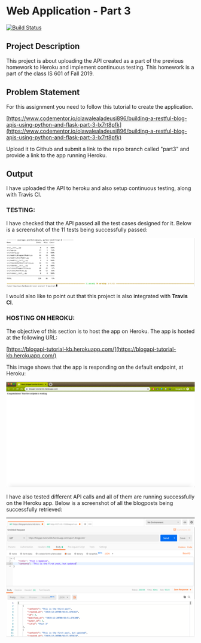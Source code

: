 # Web Application - Part 3

[![Build Status](https://travis-ci.org/kaustavbhattacharjee/mini_project_3.svg?branch=master)](https://travis-ci.org/kaustavbhattacharjee/mini_project_3)

## Project Description

This project is about uploading the API created as a part of the previous homework to Heroku and implement continuous testing. This homework is a part of the class IS 601 of Fall 2019.

## Problem Statement
For this assignment you need to follow this tutorial to create the application.

[https://www.codementor.io/olawalealadeusi896/building-a-restful-blog-apis-using-python-and-flask-part-3-lx7rt8pfk](https://www.codementor.io/olawalealadeusi896/building-a-restful-blog-apis-using-python-and-flask-part-3-lx7rt8pfk) 

Upload it to Github and submit a link to the repo branch called "part3" and provide a link to the app running Heroku.

## Output

I have uploaded the API to heroku and also setup continuous testing, along with Travis CI.

### TESTING:

I have checked that the API passed all the test cases designed for it. Below is a screenshot of the 11 tests being successfully passed:

![Tests_Successful](/images/part3/Tests_Successful.png)


I would also like to point out that this project is also integrated with **Travis CI**.

### HOSTING ON HEROKU:

The objective of this section is to host the app on Heroku. The app is hosted at the following URL:

[https://blogapi-tutorial-kb.herokuapp.com/](https://blogapi-tutorial-kb.herokuapp.com/)

This image shows that the app is responding on the default endpoint, at Heroku:

![Successful](/images/part3/Successful.png)

I have also tested different API calls and all of them are running successfully on the Heroku app. Below is a screenshot of all the blogposts being successfully retrieved:

![Blogpost_Successful](/images/part3/Blogpost_Successful.png)

